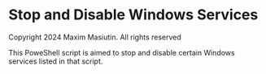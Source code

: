 # Stop and Disable Windows Services

Copyright 2024 Maxim Masiutin. All rights reserved

This PoweShell script is aimed to stop and disable certain Windows services listed in that script.
